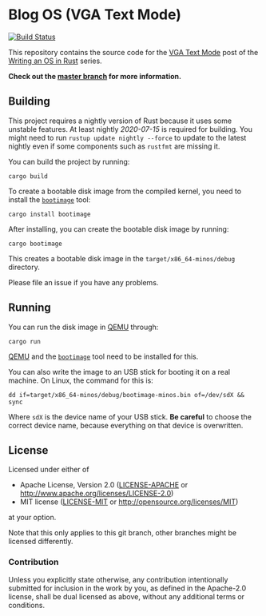 # Blog OS (VGA Text Mode)

[![Build Status](https://github.com/phil-opp/minos/workflows/Code/badge.svg?branch=post-03)](https://github.com/phil-opp/minos/actions?query=workflow%3A%22Code%22+branch%3Apost-03)

This repository contains the source code for the [VGA Text Mode][post] post of the [Writing an OS in Rust](https://os.phil-opp.com) series.

[post]: https://os.phil-opp.com/vga-text-mode/

**Check out the [master branch](https://github.com/phil-opp/minos) for more information.**

## Building

This project requires a nightly version of Rust because it uses some unstable features. At least nightly _2020-07-15_ is required for building. You might need to run `rustup update nightly --force` to update to the latest nightly even if some components such as `rustfmt` are missing it.

You can build the project by running:

```
cargo build
```

To create a bootable disk image from the compiled kernel, you need to install the [`bootimage`] tool:

[`bootimage`]: https://github.com/rust-osdev/bootimage

```
cargo install bootimage
```

After installing, you can create the bootable disk image by running:

```
cargo bootimage
```

This creates a bootable disk image in the `target/x86_64-minos/debug` directory.

Please file an issue if you have any problems.

## Running

You can run the disk image in [QEMU] through:

[QEMU]: https://www.qemu.org/

```
cargo run
```

[QEMU] and the [`bootimage`] tool need to be installed for this.

You can also write the image to an USB stick for booting it on a real machine. On Linux, the command for this is:

```
dd if=target/x86_64-minos/debug/bootimage-minos.bin of=/dev/sdX && sync
```

Where `sdX` is the device name of your USB stick. **Be careful** to choose the correct device name, because everything on that device is overwritten.

## License

Licensed under either of

- Apache License, Version 2.0 ([LICENSE-APACHE](LICENSE-APACHE) or
  http://www.apache.org/licenses/LICENSE-2.0)
- MIT license ([LICENSE-MIT](LICENSE-MIT) or http://opensource.org/licenses/MIT)

at your option.

Note that this only applies to this git branch, other branches might be licensed differently.

### Contribution

Unless you explicitly state otherwise, any contribution intentionally submitted for inclusion in the work by you, as defined in the Apache-2.0 license, shall be dual licensed as above, without any additional terms or conditions.
